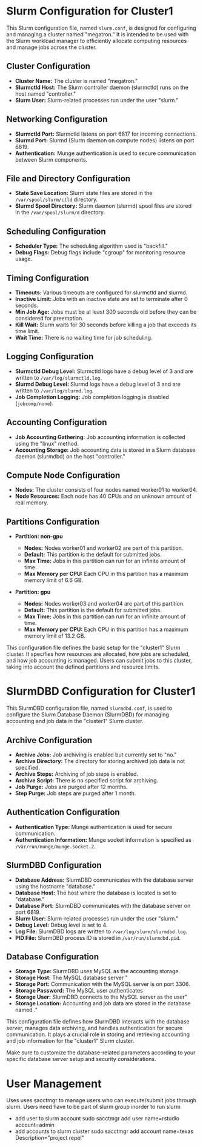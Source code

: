 # Slurm Configuration for Cluster1

This Slurm configuration file, named `slurm.conf`, is designed for configuring and managing a cluster named "megatron." It is intended to be used with the Slurm workload manager to efficiently allocate computing resources and manage jobs across the cluster.

## Cluster Configuration

- **Cluster Name:** The cluster is named "megatron."
- **Slurmctld Host:** The Slurm controller daemon (slurmctld) runs on the host named "controller."
- **Slurm User:** Slurm-related processes run under the user "slurm."

## Networking Configuration

- **Slurmctld Port:** Slurmctld listens on port 6817 for incoming connections.
- **Slurmd Port:** Slurmd (Slurm daemon on compute nodes) listens on port 6819.
- **Authentication:** Munge authentication is used to secure communication between Slurm components.

## File and Directory Configuration

- **State Save Location:** Slurm state files are stored in the `/var/spool/slurm/ctld` directory.
- **Slurmd Spool Directory:** Slurm daemon (slurmd) spool files are stored in the `/var/spool/slurm/d` directory.

## Scheduling Configuration

- **Scheduler Type:** The scheduling algorithm used is "backfill."
- **Debug Flags:** Debug flags include "cgroup" for monitoring resource usage.
  
## Timing Configuration

- **Timeouts:** Various timeouts are configured for slurmctld and slurmd.
- **Inactive Limit:** Jobs with an inactive state are set to terminate after 0 seconds.
- **Min Job Age:** Jobs must be at least 300 seconds old before they can be considered for preemption.
- **Kill Wait:** Slurm waits for 30 seconds before killing a job that exceeds its time limit.
- **Wait Time:** There is no waiting time for job scheduling.

## Logging Configuration

- **Slurmctld Debug Level:** Slurmctld logs have a debug level of 3 and are written to `/var/log/slurmctld.log`.
- **Slurmd Debug Level:** Slurmd logs have a debug level of 3 and are written to `/var/log/slurmd.log`.
- **Job Completion Logging:** Job completion logging is disabled (`jobcomp/none`).

## Accounting Configuration

- **Job Accounting Gathering:** Job accounting information is collected using the "linux" method.
- **Accounting Storage:** Job accounting data is stored in a Slurm database daemon (slurmdbd) on the host "controller."

## Compute Node Configuration

- **Nodes:** The cluster consists of four nodes named worker01 to worker04.
- **Node Resources:** Each node has 40 CPUs and an unknown amount of real memory.
  
## Partitions Configuration

- **Partition: non-gpu**
  - **Nodes:** Nodes worker01 and worker02 are part of this partition.
  - **Default:** This partition is the default for submitted jobs.
  - **Max Time:** Jobs in this partition can run for an infinite amount of time.
  - **Max Memory per CPU:** Each CPU in this partition has a maximum memory limit of 6.6 GB.

- **Partition: gpu**
  - **Nodes:** Nodes worker03 and worker04 are part of this partition.
  - **Default:** This partition is the default for submitted jobs.
  - **Max Time:** Jobs in this partition can run for an infinite amount of time.
  - **Max Memory per CPU:** Each CPU in this partition has a maximum memory limit of 13.2 GB.

This configuration file defines the basic setup for the "cluster1" Slurm cluster. It specifies how resources are allocated, how jobs are scheduled, and how job accounting is managed. Users can submit jobs to this cluster, taking into account the defined partitions and resource limits.



# SlurmDBD Configuration for Cluster1

This SlurmDBD configuration file, named `slurmdbd.conf`, is used to configure the Slurm Database Daemon (SlurmDBD) for managing accounting and job data in the "cluster1" Slurm cluster.

## Archive Configuration

- **Archive Jobs:** Job archiving is enabled but currently set to "no."
- **Archive Directory:** The directory for storing archived job data is not specified.
- **Archive Steps:** Archiving of job steps is enabled.
- **Archive Script:** There is no specified script for archiving.
- **Job Purge:** Jobs are purged after 12 months.
- **Step Purge:** Job steps are purged after 1 month.

## Authentication Configuration

- **Authentication Type:** Munge authentication is used for secure communication.
- **Authentication Information:** Munge socket information is specified as `/var/run/munge/munge.socket.2`.

## SlurmDBD Configuration

- **Database Address:** SlurmDBD communicates with the database server using the hostname "database."
- **Database Host:** The host where the database is located is set to "database."
- **Database Port:** SlurmDBD communicates with the database server on port 6819.
- **Slurm User:** Slurm-related processes run under the user "slurm."
- **Debug Level:** Debug level is set to 4.
- **Log File:** SlurmDBD logs are written to `/var/log/slurm/slurmdbd.log`.
- **PID File:** SlurmDBD process ID is stored in `/var/run/slurmdbd.pid`.

## Database Configuration

- **Storage Type:** SlurmDBD uses MySQL as the accounting storage.
- **Storage Host:** The MySQL database server "
- **Storage Port:** Communication with the MySQL server is on port 3306.
- **Storage Password:** The MySQL user  authenticates 
- **Storage User:** SlurmDBD connects to the MySQL server as the user"
- **Storage Location:** Accounting and job data are stored in the database named ."

This configuration file defines how SlurmDBD interacts with the database server, manages data archiving, and handles authentication for secure communication. It plays a crucial role in storing and retrieving accounting and job information for the "cluster1" Slurm cluster.

Make sure to customize the database-related parameters according to your specific database server setup and security considerations.


# User Management
Uses uses sacctmgr to manage users who can execute/submit jobs through slurm. Users need have to be part of slurm group inorder to run slurm

- add user to slurm account       sudo sacctmgr add user name=rstudio account=admin 
- add accounts to slurm cluster   sudo sacctmgr add account name=texas Description="project repel"